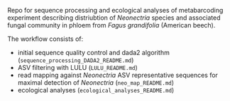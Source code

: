 Repo for sequence processing and ecological analyses of metabarcoding experiment describing distriubtion of *Neonectria* species and associated fungal community in phloem from *Fagus grandifolia* (American beech).

The workflow consists of:
- initial sequence quality control and dada2 algorithm (`sequence_processing_DADA2_README.md`)
- ASV filtering with LULU (`LULU_README.md`)
- read mapping against *Neonectria* ASV representative sequences for maximal detection of *Neonectria* (`neo_map_README.md`)
- ecological analyses (`ecological_analyses_README.md`)
